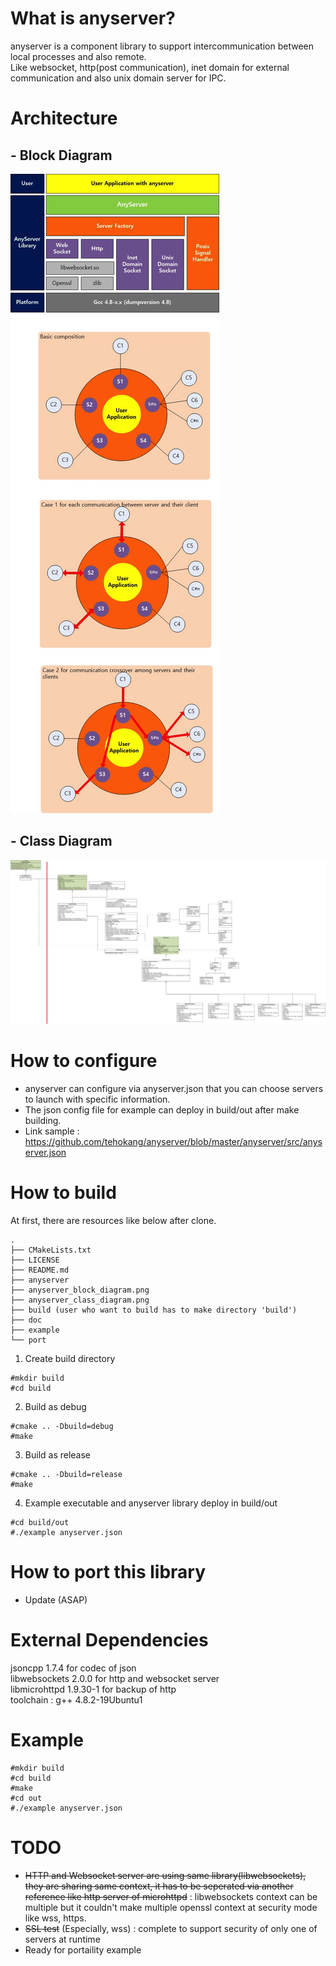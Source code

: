 # What is anyserver?
anyserver is a component library to support intercommunication between local processes and also remote. <br>
Like websocket, http(post communication), inet domain for external communication and also unix domain server for IPC.

# Architecture
## - Block Diagram 
![screenshot](https://github.com/tehokang/anyserver/blob/gh-pages/images/anyserver_block_diagram.png)
## - Class Diagram 
![screenshot](https://github.com/tehokang/anyserver/blob/gh-pages/images/anyserver_class_diagram.png)

# How to configure
- anyserver can configure via anyserver.json that you can choose servers to launch with specific information.
- The json config file for example can deploy in build/out after make building.
- Link sample : https://github.com/tehokang/anyserver/blob/master/anyserver/src/anyserver.json

# How to build
At first, there are resources like below after clone.
```
.
├── CMakeLists.txt
├── LICENSE
├── README.md
├── anyserver
├── anyserver_block_diagram.png
├── anyserver_class_diagram.png
├── build (user who want to build has to make directory 'build')
├── doc
├── example
└── port
```

1. Create build directory
```
#mkdir build
#cd build
```
2. Build as debug
```
#cmake .. -Dbuild=debug 
#make
```
3. Build as release
```
#cmake .. -Dbuild=release
#make
```
4. Example executable and anyserver library deploy in build/out
```
#cd build/out
#./example anyserver.json
```

# How to port this library
- Update (ASAP) 

# External Dependencies
jsoncpp 1.7.4 for codec of json <br>
libwebsockets 2.0.0 for http and websocket server <br>
libmicrohttpd 1.9.30-1 for backup of http <br>
toolchain : g++ 4.8.2-19Ubuntu1

# Example
```
#mkdir build
#cd build
#make
#cd out
#./example anyserver.json
```

# TODO
- ~~HTTP and Websocket server are using same library(libwebsockets), they are sharing same context, it has to be seperated via another reference like http server of microhttpd~~ : libwebsockets context can be multiple but it couldn't make multiple openssl context at security mode like wss, https.
- ~~SSL test~~ (Especially, wss) : complete to support security of only one of servers at runtime
- Ready for portaility example

